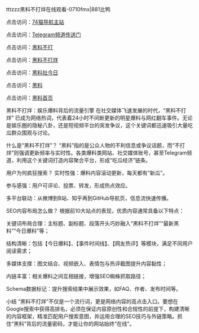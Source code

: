 tttzzz黑料不打烊在线观看-0710fmx|881比鸭

点击访问：<a href="https://74mao.com/">74猫导航主站</a>

点击访问：<a href="https://74mao.com/">Telegram频道传送门</a>

点击访问：<a href="https://heiliaox6jgh3.pages.dev">黑料不打</a>

点击访问：<a href="https://heiliaokof3cy.pages.dev">黑料不打烊</a>

点击访问：<a href="https://heiliaotlyq53.pages.dev">黑料社今日</a>

点击访问：<a href="https://heiliao3gvg9x.pages.dev">黑料</a>

点击访问：<a href="https://heiliaoxfe5rb.pages.dev">黑料首页</a>

黑料不打烊：娱乐爆料背后的流量引擎
在社交媒体飞速发展的时代，“黑料不打烊” 已成为网络热词，代表着24小时不间断更新的明星爆料与网红翻车事件。无论是娱乐圈的隐秘八卦，还是短视频平台的突发争议，这个关键词都迅速吸引大量吃瓜群众围观与讨论。

什么是“黑料不打烊”？
“黑料”指的是公众人物的不利信息或争议话题，而“不打烊”则强调更新频率与实时性。各类爆料类网站、社交媒体账号，甚至Telegram频道，利用这个关键词打造内容聚合平台，形成“吃瓜经济”链条。

用户为何疯狂搜索？
实时性强：爆料内容滚动更新，每天都有“新瓜”。

参与感强：用户可评论、投票、转发，形成热点效应。

多平台联动：从微博到B站、知乎再到GitHub导航页，信息流快速传播。

SEO内容布局怎么做？
根据前10大站点的表现，优质内容通常具备以下特点：

关键词布局合理：主标题、副标题、段落开头巧妙融入“黑料不打烊”“最新黑料”“今日爆料”等；

结构清晰：包括【今日爆料】、【事件时间线】、【网友热评】等模块，满足不同用户阅读需求；

多媒体支撑：图文结合、视频嵌入、表情包与热评截图提升内容黏性；

内链丰富：相关爆料之间互相链接，增强SEO蜘蛛抓取路径；

Schema数据标记：提升搜索结果中展示效果，如FAQ、作者、发布时间等。

小结
“黑料不打烊”不仅是一个流行词，更是网络内容的高点击入口。要想在Google搜索中获得高排名，必须在保证内容原创性和合规性的前提下，构建清晰的内容框架，精准匹配用户搜索意图，并运用合理的SEO技巧与外链策略。抓住“黑料”背后的流量密码，才能让你的网站始终“在线”。

<span style="display:none;">[Canonical link](https://github.com/CGV0710/cgv0710-05)</span>
